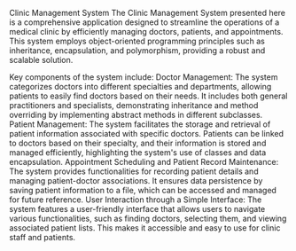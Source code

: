Clinic Management System
The Clinic Management System presented here is a comprehensive application designed to streamline the operations of a medical clinic by efficiently managing doctors, patients, and appointments. This system employs object-oriented programming principles such as inheritance, encapsulation, and polymorphism, providing a robust and scalable solution.

Key components of the system include:
Doctor Management: The system categorizes doctors into different specialties and departments, allowing patients to easily find doctors based on their needs. It includes both general practitioners and specialists, demonstrating inheritance and method overriding by implementing abstract methods in different subclasses.
Patient Management: The system facilitates the storage and retrieval of patient information associated with specific doctors. Patients can be linked to doctors based on their specialty, and their information is stored and managed efficiently, highlighting the system's use of classes and data encapsulation.
Appointment Scheduling and Patient Record Maintenance: The system provides functionalities for recording patient details and managing patient-doctor associations. It ensures data persistence by saving patient information to a file, which can be accessed and managed for future reference.
User Interaction through a Simple Interface: The system features a user-friendly interface that allows users to navigate various functionalities, such as finding doctors, selecting them, and viewing associated patient lists. This makes it accessible and easy to use for clinic staff and patients.

